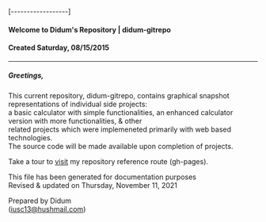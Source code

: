 
[------------------]
#### Welcome to Didum's Repository | didum-gitrepo
#### Created Saturday, 08/15/2015

---

##### Greetings,

This current repository, didum-gitrepo, contains graphical snapshot representations of individual side projects:<br/>
a basic calculator with simple functionalities, an enhanced calculator version with more functionalities, & other<br/> related projects which were implemeneted primarily with web based technologies.<br/>
    The source code will be made available upon completion of projects.


Take a tour to [visit](https://isdidum.github.io/didum-gitrepo/) my repository reference route (gh-pages).

This file has been generated for documentation purposes<br/>
Revised & updated on Thursday, November 11, 2021

Prepared by Didum <br/>
(iusc13@hushmail.com)
